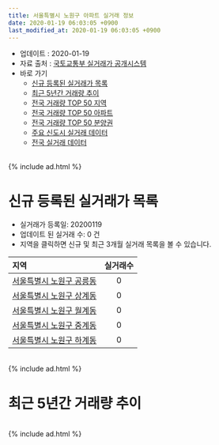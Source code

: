 ```yaml
---
title: 서울특별시 노원구 아파트 실거래 정보
date: 2020-01-19 06:03:05 +0900
last_modified_at: 2020-01-19 06:03:05 +0900
---
```


* 업데이트 : 2020-01-19
* 자료 출처 : [국토교통부 실거래가 공개시스템](http://rt.molit.go.kr)
* 바로 가기
    * [신규 등록된 실거래가 목록](#신규-등록된-실거래가-목록)
    * [최근 5년간 거래량 추이](#최근-5년간-거래량-추이)
    * [전국 거래량 TOP 50 지역](https://apt-info.github.io/apt-trade-info/최근-3개월-전국에서-가장-거래가-많이-발생한-지역)
    * [전국 거래량 TOP 50 아파트](https://apt-info.github.io/apt-trade-info/최근-3개월-전국에서-가장-거래가-많이-발생한-아파트)
    * [전국 거래량 TOP 50 분양권](https://apt-info.github.io/apt-trade-info/최근-3개월-전국에서-가장-거래가-많이-발생한-분양권)
    * [주요 신도시 실거래 데이터](https://apt-info.github.io/apt-trade-info/주요-신도시)
    * [전국 실거래 데이터](https://apt-info.github.io/apt-trade-info/전국)

<br>
{% include ad.html %}
<br>

# 신규 등록된 실거래가 목록
* 실거래가 등록일: 20200119
* 업데이트 된 실거래 수: 0 건
* 지역을 클릭하면 신규 및 최근 3개월 실거래 목록을 볼 수 있습니다.


|지역|실거래수|
|:---|:---:|
|[서울특별시 노원구 공릉동](https://apt-info.github.io/apt-trade-info/서울특별시-노원구-공릉동)|0|
|[서울특별시 노원구 상계동](https://apt-info.github.io/apt-trade-info/서울특별시-노원구-상계동)|0|
|[서울특별시 노원구 월계동](https://apt-info.github.io/apt-trade-info/서울특별시-노원구-월계동)|0|
|[서울특별시 노원구 중계동](https://apt-info.github.io/apt-trade-info/서울특별시-노원구-중계동)|0|
|[서울특별시 노원구 하계동](https://apt-info.github.io/apt-trade-info/서울특별시-노원구-하계동)|0|


<br>
{% include ad.html %}
<br>

# 최근 5년간 거래량 추이


<div style="width:100%;">
    <canvas id="deal_progress" height="200"></canvas>
</div>

<script>
new Chart(document.getElementById("deal_progress"), {
    type: 'line',
    data: {
        labels: ['201501','201502','201503','201504','201505','201506','201507','201508','201509','201510','201511','201512','201601','201602','201603','201604','201605','201606','201607','201608','201609','201610','201611','201612','201701','201702','201703','201704','201705','201706','201707','201708','201709','201710','201711','201712','201801','201802','201803','201804','201805','201806','201807','201808','201809','201810','201811','201812','201901','201902','201903','201904','201905','201906','201907','201908','201909','201910','201911','201912','202001'],
        datasets: [{
            label: '매매',
            pointRadius: 1,
            data: [844, 899, 1453, 1083, 966, 1054, 1069, 983, 1067, 1071, 645, 489, 497, 564, 830, 913, 891, 1394, 1206, 1097, 1134, 1241, 643, 441, 345, 542, 841, 895, 1449, 1490, 1864, 397, 517, 455, 567, 574, 1045, 946, 905, 408, 452, 502, 669, 1861, 1020, 373, 183, 194, 159, 146, 219, 288, 433, 678, 885, 600, 661, 1142, 1108, 620, 55],
            borderColor: "rgba(255, 201, 14, 1)",
            backgroundColor: "rgba(255, 201, 14, 0.5)",
            fill: false,
            lineTension: 0
        },{
            label: '전월세',
            pointRadius: 1,
            data: [1296, 1299, 1561, 1167, 1111, 1146, 1111, 1129, 975, 1320, 999, 1189, 1237, 1338, 1534, 1206, 1108, 1068, 1122, 1244, 1181, 1439, 1165, 1165, 1043, 1416, 1362, 1124, 1123, 1137, 1201, 1062, 1093, 856, 876, 967, 1086, 1073, 1378, 974, 948, 899, 954, 1017, 1050, 1086, 841, 914, 1042, 872, 1040, 814, 865, 883, 1057, 1021, 923, 1201, 876, 635, 216],
            borderColor: "rgba(0, 141, 185, 1)",
            backgroundColor: "rgba(0, 141, 185, 0.5)",
            fill: false,
            lineTension: 0
        }
        ]
    },
    options: {
        responsive: true,
        title: {
            display: false
        },
        tooltips: {
            mode: 'index',
            intersect: false
        },
        hover: {
            mode: 'nearest',
            intersect: true
        },
        scales: {
            xAxes: [{
                display: true,
                scaleLabel: {
                    display: true,
                    labelString: '년/월'
                }
            }],
            yAxes: [{
                display: true,
                ticks: {
                    suggestedMin: 0,
                },
                scaleLabel: {
                    display: true,
                    labelString: '실거래 수'
                }
            }]
        }
    }
});

</script>


<br>
{% include ad.html %}
<br>

